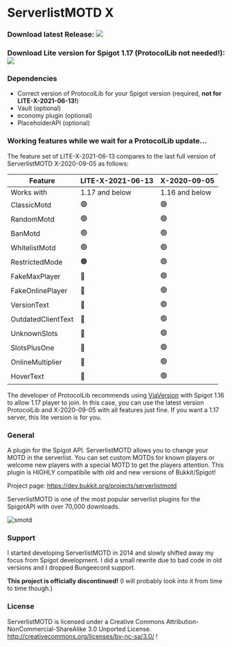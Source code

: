 # ServerlistMOTD X

### Download latest Release: [![](https://img.shields.io/github/downloads/strumswell/ServerlistMOTD-X/X-2020-09-05/total)](https://github.com/strumswell/ServerlistMOTD-X/releases/download/X-2020-09-05/ServerlistMOTD.jar)
### Download Lite version for Spigot 1.17 (ProtocolLib not needed!): [![](https://img.shields.io/github/downloads/strumswell/ServerlistMOTD-X/LITE-X-2021-06-13/total)](https://github.com/strumswell/ServerlistMOTD-X/releases/download/LITE-X-2021-06-13/ServerlistMOTD.jar)

### Dependencies
- Correct version of ProtocolLib for your Spigot version (required, **not for LITE-X-2021-06-13!**)
- Vault (optional)
- economy plugin (optional)
- PlaceholderAPI (optional)

### Working features while we wait for a ProtocolLib update...
The feature set of LITE-X-2021-06-13 compares to the last full version of ServerlistMOTD X-2020-09-05 as follows:

| Feature            | LITE-X-2021-06-13 | X-2020-09-05 |
|--------------------|-------------------|--------------|
| Works with        |   1.17 and below               | 1.16 and below             |
| ClassicMotd        |   🟢                | 🟢             |
| RandomMotd         |  🟢                 |   🟢           |
| BanMotd            |  🟢                 |   🟢           |
| WhitelistMotd      |   🟢                | 🟢             |
| RestrictedMode     |  🟠                 |   🟢           |
| FakeMaxPlayer      |   🔴                |   🟢           |
| FakeOnlinePlayer   |  🔴                 | 🟢             |
| VersionText        |  🔴                 |   🟢           |
| OutdatedClientText | 🔴                  | 🟢             |
| UnknownSlots       |  🔴                 |   🟢           |
| SlotsPlusOne       |   🔴                |   🟢           |
| OnlineMultiplier   |   🔴                |   🟢           |
| HoverText          |  🔴                 |   🟢           |

The developer of ProtocolLib recommends using [ViaVersion](https://www.spigotmc.org/resources/viaversion.19254/) with Spigot 1.16 to allow 1.17 player to join. In this case, you can use the latest version ProtocolLib and X-2020-09-05 with all features just fine. If you want a 1.17 server, this lite version is for you.

### General 

A plugin for the Spigot API. ServerlistMOTD allows you to change your MOTD in the serverlist. You can set custom MOTDs for known players or welcome new players with a special MOTD to get the players attention. This plugin is HIGHLY compatibile with old and new versions of Bukkit/Spigot!

Project page: https://dev.bukkit.org/projects/serverlistmotd

ServerlistMOTD is one of the most popular serverlist plugins for the SpigotAPI with over 70,000 downloads.

![smotd](https://i.imgur.com/z3uzpYZ.png)

### Support

I started developing ServerlistMOTD in 2014 and slowly shifted away my focus from Spigot development. I did a small rewrite due to bad code in old versions and I dropped Bungeecord support. 

**This project is officially discontinued!** (I will probably look into it from time to time though.)

### License 

ServerlistMOTD is licensed under a Creative Commons Attribution-NonCommercial-ShareAlike 3.0 Unported License.
http://creativecommons.org/licenses/by-nc-sa/3.0/
!
